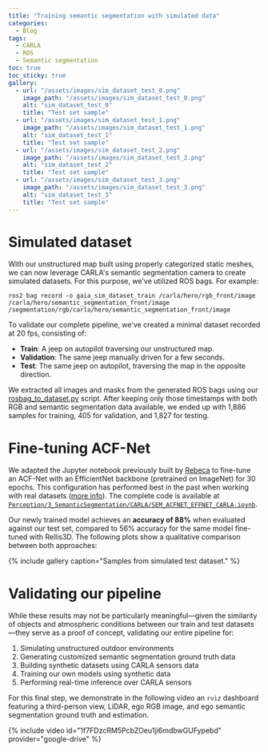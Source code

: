 ```yaml
---
title: "Training semantic segmentation with simulated data"
categories:
  - Blog
tags:
  - CARLA
  - ROS
  - Semantic segmentation
toc: true
toc_sticky: true
gallery:
  - url: "/assets/images/sim_dataset_test_0.png"
    image_path: "/assets/images/sim_dataset_test_0.png"
    alt: "sim_dataset_test_0"
    title: "Test set sample"
  - url: "/assets/images/sim_dataset_test_1.png"
    image_path: "/assets/images/sim_dataset_test_1.png"
    alt: "sim_dataset_test_1"
    title: "Test set sample"
  - url: "/assets/images/sim_dataset_test_2.png"
    image_path: "/assets/images/sim_dataset_test_2.png"
    alt: "sim_dataset_test_2"
    title: "Test set sample"
  - url: "/assets/images/sim_dataset_test_3.png"
    image_path: "/assets/images/sim_dataset_test_3.png"
    alt: "sim_dataset_test_3"
    title: "Test set sample"
---
```


# Simulated dataset

With our unstructured map built using properly categorized static meshes, we can now leverage CARLA's semantic segmentation camera to create simulated datasets. For this purpose, we've utilized ROS bags. For example:

```shell
ros2 bag record -o gaia_sim_dataset_train /carla/hero/rgb_front/image /carla/hero/semantic_segmentation_front/image /segmentation/rgb/carla/hero/semantic_segmentation_front/image
```

To validate our complete pipeline, we've created a minimal dataset recorded at 20 fps, consisting of:

- **Train**: A jeep on autopilot traversing our unstructured map.
- **Validation**: The same jeep manually driven for a few seconds.
- **Test**: The same jeep on autopilot, traversing the map in the opposite direction.

We extracted all images and masks from the generated ROS bags using our [rosbag_to_dataset.py](https://github.com/RoboticsLabURJC/proyecto-GAIA/blob/main/Simulation/scripts/rosbag_to_dataset.py) script. After keeping only those timestamps with both RGB and semantic segmentation data available, we ended up with 1,886 samples for training, 405 for validation, and 1,827 for testing.

# Fine-tuning ACF-Net

We adapted the Jupyter notebook previously built by [Rebeca](https://roboticslaburjc.github.io/2024-tfm-rebeca-villaraso/) to fine-tune an ACF-Net with an EfficientNet backbone (pretrained on ImageNet) for 30 epochs. This configuration has performed best in the past when working with real datasets ([more info](https://github.com/RoboticsLabURJC/proyecto-GAIA/blob/main/Perception/3_SemanticSegmentation/SegmentationMetrics/TrainingMetrics/Metrics_of_Runs_DRAFT.xlsx)). The complete code is available at [`Perception/3_SemanticSegmentation/CARLA/SEM_ACFNET_EFFNET_CARLA.ipynb`](https://github.com/RoboticsLabURJC/proyecto-GAIA/blob/main/Perception/3_SemanticSegmentation/CARLA/SEM_ACFNET_EFFNET_CARLA.ipynb).

Our newly trained model achieves an **accuracy of 88%** when evaluated against our test set, compared to 56% accuracy for the same model fine-tuned with Rellis3D. The following plots show a qualitative comparison between both approaches:

{% include gallery caption="Samples from simulated test dataset." %}

# Validating our pipeline

While these results may not be particularly meaningful—given the similarity of objects and atmospheric conditions between our train and test datasets—they serve as a proof of concept, validating our entire pipeline for:

1. Simulating unstructured outdoor environments
2. Generating customized semantic segmentation ground truth data
3. Building synthetic datasets using CARLA sensors data
4. Training our own models using synthetic data
5. Performing real-time inference over CARLA sensors

For this final step, we demonstrate in the following video an `rviz` dashboard featuring a third-person view, LiDAR, ego RGB image, and ego semantic segmentation ground truth and estimation.

{% include video id="1f7FDzcRM5PcbZOeu1ji6mdbwGUFypebd" provider="google-drive" %}
